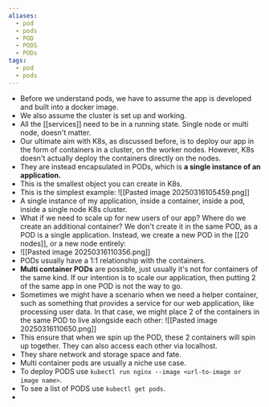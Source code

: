 ```yaml
---
aliases:
  - pod
  - pods
  - POD
  - PODS
  - PODs
tags:
  - pod
  - pods
---
```

- Before we understand pods, we have to assume the app is developed and built into a docker image.
- We also assume the cluster is set up and working.
- All the [[services]] need to be in a running state. Single node or multi node, doesn't matter.
- Our ultimate aim with K8s, as discussed before, is to deploy our app in the form of containers in a cluster, on the worker nodes. However, K8s doesn't actually deploy the containers directly on the nodes.
- They are instead encapsulated in PODs, which is **a single instance of an application.**
- This is the smallest object you can create in K8s.
- This is the simplest example:
	![[Pasted image 20250316105459.png]]
- A single instance of my application, inside a container, inside a pod, inside a single node K8s cluster.
- What if we need to scale up for new users of our app? Where do we create an additional container? We don't create it in the same POD, as a POD is a single application. Instead, we create a new POD in the [[20 nodes]], or a new node entirely:
- ![[Pasted image 20250316110356.png]]
- PODs usually have a 1:1 relationship with the containers. 
- **Multi container PODs** are possible, just usually it's not for containers of the same kind. If our intention is to scale our application, then putting 2 of the same app in one POD is not the way to go.
- Sometimes we might have a scenario when we need a helper container, such as something that provides a service for our web application, like processing user data. In that case, we might place 2 of the containers in the same POD to live alongside each other:
	![[Pasted image 20250316110650.png]]
- This ensure that when we spin up the POD, these 2 containers will spin up together. They can also access each other via localhost.
- They share network and storage space and fate.
- Multi container pods are usually a niche use case.
- To deploy PODS use `kubectl run nginx --image <url-to-image or image name>`.
- To see a list of PODS use `kubectl get pods`.
- 